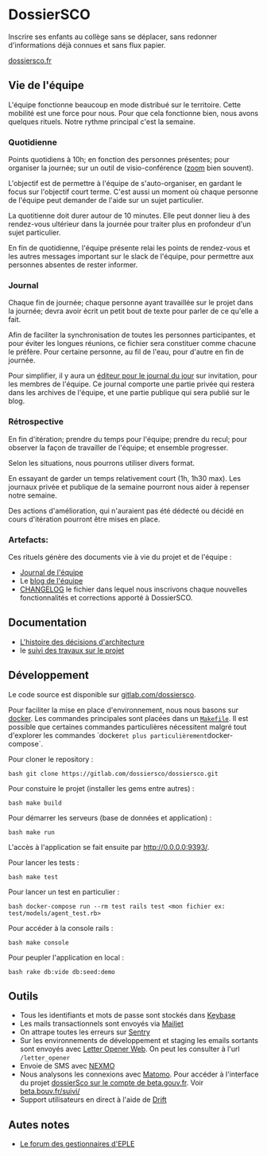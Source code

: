 # DossierSCO

Inscrire ses enfants au collège sans se déplacer, sans redonner d'informations déjà connues et sans flux papier.

[dossiersco.fr](https://dossiersco.fr/)

## Vie de l'équipe


L'équipe fonctionne beaucoup en mode distribué sur le territoire. Cette
mobilité est une force pour nous. Pour que cela fonctionne bien, nous avons
quelques rituels. Notre rythme principal c'est la semaine.

### Quotidienne

  Points quotidiens à 10h;
  en fonction des personnes présentes;
  pour organiser la journée;
  sur un outil de visio-conférence ([zoom](https://zoom.us/) bien souvent).

L'objectif est de permettre à l'équipe de s'auto-organiser, en gardant le focus
sur l'objectif court terme. C'est aussi un moment où chaque personne de
l'équipe peut demander de l'aide sur un sujet particulier.

La quotitienne doit durer autour de 10 minutes. Elle peut donner lieu à des
rendez-vous ultérieur dans la journée pour traiter plus en profondeur d'un
sujet particulier.

En fin de quotidienne, l'équipe présente relai les points de rendez-vous et les
autres messages important sur le slack de l'équipe, pour permettre aux
personnes absentes de rester informer.


### Journal

  Chaque fin de journée;
  chaque personne ayant travaillée sur le projet dans la journée;
  devra avoir écrit un petit bout de texte pour parler de ce qu'elle a fait.

Afin de faciliter la synchronisation de toutes les personnes participantes, et
pour éviter les longues réunions, ce fichier sera constituer comme chacune le
préfère. Pour certaine personne, au fil de l'eau, pour d'autre en fin de
journée.

Pour simplifier, il y aura un [éditeur pour le journal du
jour](https://hackmd.io/KHIgMl23RGufrygMtw3A_w#) sur invitation, pour les
membres de l'équipe. Ce journal comporte une partie privée qui restera dans les
archives de l'équipe, et une partie publique qui sera publié sur le blog.


### Rétrospective

  En fin d'itération;
  prendre du temps pour l'équipe;
  prendre du recul;
  pour observer la façon de travailler de l'équipe;
  et ensemble progresser.


Selon les situations, nous pourrons utiliser divers format.

En essayant de garder un temps relativement court (1h, 1h30 max). Les journaux
privée et publique de la semaine pourront nous aider à repenser notre semaine.

Des actions d'amélioration, qui n'auraient pas été dédecté ou décidé en cours
d'itération pourront être mises en place.


### Artefacts:

Ces rituels génère des documents vie à vie du projet et de l'équipe :

- [Journal de l'équipe](https://gitlab.com/dossiersco/dossiersco/blob/master/doc/journal.md)
- Le [blog de l'équipe](https://blog.dossiersco.fr/)
- [CHANGELOG](CHANGELOG.md) le fichier dans lequel nous inscrivons chaque nouvelles fonctionnalités et corrections apporté à DossierSCO.


## Documentation

- [L'histoire des décisions d'architecture](https://gitlab.com/dossiersco/dossiersco/tree/master/doc/architecture)
- le [suivi des travaux sur le projet](https://gitlab.com/dossiersco/dossiersco/boards)

## Développement

Le code source est disponible sur [gitlab.com/dossiersco](https://gitlab.com/dossiersco).

Pour faciliter la mise en place d'environnement, nous nous basons sur
[docker](https://www.docker.com/). Les commandes principales sont placées dans
un [`Makefile`](https://www.gnu.org/software/make/manual/make.html). Il est
possible que certaines commandes particulières nécessitent malgré tout
d'explorer les commandes ̀ docker` et plus particulièrement `docker-compose`.


Pour cloner le repository :

```bash git clone https://gitlab.com/dossiersco/dossiersco.git ```


Pour constuire le projet (installer les gems entre autres) : 

```bash make build ```


Pour démarrer les serveurs (base de données et application) : 

```bash make run ```


L'accès à l'application se fait ensuite par <http://0.0.0.0:9393/>.


Pour lancer les tests :

```bash make test ```


Pour lancer un test en particulier :

```bash docker-compose run --rm test rails test <mon fichier ex: test/models/agent_test.rb> ```


Pour accéder à la console rails :

```bash make console ```

Pour peupler l'application en local :

```bash rake db:vide db:seed:demo```


## Outils

- Tous les identifiants et mots de passe sont stockés dans
  [Keybase](https://keybase.io/)
- Les mails transactionnels sont envoyés via [Mailjet](https://mailjet.com)
- On attrape toutes les erreurs sur
  [Sentry](https://sentry.io/betagouv-pe/rails/)
- Sur les environnements de développement et staging les emails sortants sont
  envoyés avec [Letter Opener Web](https://github.com/ryanb/letter_opener). On
  peut les consulter à l'url `/letter_opener`
- Envoie de SMS avec [NEXMO](https://www.nexmo.com/)
- Nous analysons les connexions avec [Matomo](https://matomo.org/). Pour
  accéder à l'interface du projet [dossierSco sur le compte de
  beta.gouv.fr](https://stats.data.gouv.fr/index.php?module=CoreHome&action=index&idSite=54&period=range&date=previous30&updated=1#?idSite=54&period=range&date=previous30&category=Dashboard_Dashboard&subcategory=1).
  Voir [beta.bouv.fr/suivi/](https://beta.gouv.fr/suivi/)
- Support utilisateurs en direct à l'aide de [Drift](https://app.drift.com/)

## Autes notes

- [Le forum des gestionnaires d'EPLE](http://gestionnaires.actifforum.com/)

